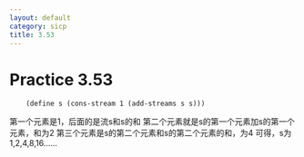 ```yaml
---
layout: default
category: sicp
title: 3.53
---
```


# Practice 3.53

		(define s (cons-stream 1 (add-streams s s)))


第一个元素是1，后面的是流s和s的和
第二个元素就是s的第一个元素加s的第一个元素，和为2
第三个元素是s的第二个元素和s的第二个元素的和，为4
可得，s为1,2,4,8,16......

